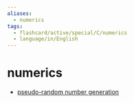 ```yaml
---
aliases:
  - numerics
tags:
  - flashcard/active/special/C/numerics
  - language/in/English
---
```


# numerics

- [pseudo-random number generation](numerics/pseudo-random%20number%20generation.md)
